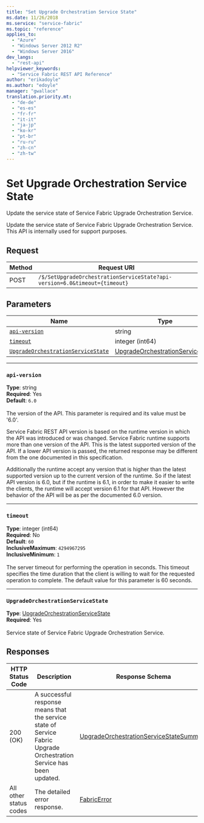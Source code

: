 ```yaml
---
title: "Set Upgrade Orchestration Service State"
ms.date: 11/26/2018
ms.service: "service-fabric"
ms.topic: "reference"
applies_to: 
  - "Azure"
  - "Windows Server 2012 R2"
  - "Windows Server 2016"
dev_langs: 
  - "rest-api"
helpviewer_keywords: 
  - "Service Fabric REST API Reference"
author: "erikadoyle"
ms.author: "edoyle"
manager: "gwallace"
translation.priority.mt: 
  - "de-de"
  - "es-es"
  - "fr-fr"
  - "it-it"
  - "ja-jp"
  - "ko-kr"
  - "pt-br"
  - "ru-ru"
  - "zh-cn"
  - "zh-tw"
---
```

# Set Upgrade Orchestration Service State
Update the service state of Service Fabric Upgrade Orchestration Service.

Update the service state of Service Fabric Upgrade Orchestration Service. This API is internally used for support purposes.

## Request
| Method | Request URI |
| ------ | ----------- |
| POST | `/$/SetUpgradeOrchestrationServiceState?api-version=6.0&timeout={timeout}` |


## Parameters
| Name | Type | Required | Location |
| --- | --- | --- | --- |
| [`api-version`](#api-version) | string | Yes | Query |
| [`timeout`](#timeout) | integer (int64) | No | Query |
| [`UpgradeOrchestrationServiceState`](#upgradeorchestrationservicestate) | [UpgradeOrchestrationServiceState](sfclient-v64-model-upgradeorchestrationservicestate.md) | Yes | Body |

____
### `api-version`
__Type__: string <br/>
__Required__: Yes<br/>
__Default__: `6.0` <br/>
<br/>
The version of the API. This parameter is required and its value must be '6.0'.

Service Fabric REST API version is based on the runtime version in which the API was introduced or was changed. Service Fabric runtime supports more than one version of the API. This is the latest supported version of the API. If a lower API version is passed, the returned response may be different from the one documented in this specification.

Additionally the runtime accept any version that is higher than the latest supported version up to the current version of the runtime. So if the latest API version is 6.0, but if the runtime is 6.1, in order to make it easier to write the clients, the runtime will accept version 6.1 for that API. However the behavior of the API will be as per the documented 6.0 version.


____
### `timeout`
__Type__: integer (int64) <br/>
__Required__: No<br/>
__Default__: `60` <br/>
__InclusiveMaximum__: `4294967295` <br/>
__InclusiveMinimum__: `1` <br/>
<br/>
The server timeout for performing the operation in seconds. This timeout specifies the time duration that the client is willing to wait for the requested operation to complete. The default value for this parameter is 60 seconds.

____
### `UpgradeOrchestrationServiceState`
__Type__: [UpgradeOrchestrationServiceState](sfclient-v64-model-upgradeorchestrationservicestate.md) <br/>
__Required__: Yes<br/>
<br/>
Service state of Service Fabric Upgrade Orchestration Service.

## Responses

| HTTP Status Code | Description | Response Schema |
| --- | --- | --- |
| 200 (OK) | A successful response means that the service state of Service Fabric Upgrade Orchestration Service has been updated.<br/> | [UpgradeOrchestrationServiceStateSummary](sfclient-v64-model-upgradeorchestrationservicestatesummary.md) |
| All other status codes | The detailed error response.<br/> | [FabricError](sfclient-v64-model-fabricerror.md) |
